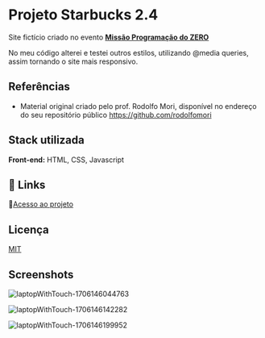

# Projeto Starbucks 2.4 

 Site fictício criado no evento [**Missão Programação do ZERO**](https://rodolfomori.com.br/missao-programador-do-zero-cv2/)
 
 No meu código alterei e testei outros estilos, utilizando @media queries, assim tornando o site mais responsivo.

 ## Referências
 
 - Material original criado pelo prof. Rodolfo Mori, disponível no endereço do seu repositório público https://github.com/rodolfomori
 
## Stack utilizada

**Front-end:** HTML, CSS, Javascript 

## 🔗 Links
:open_file_folder:[Acesso ao projeto](https://dalilassr.github.io/Starbucks-2.4/)


## Licença

[MIT](https://choosealicense.com/licenses/mit/)

## Screenshots

![laptopWithTouch-1706146044763](https://github.com/DalilaSSR/Starbucks-2.4/assets/141681671/5411f474-a596-4540-985f-fb2a50f0165b)

![laptopWithTouch-1706146142282](https://github.com/DalilaSSR/Starbucks-2.4/assets/141681671/5ff7d9f7-66aa-4338-a9bc-842fb061f077)

![laptopWithTouch-1706146199952](https://github.com/DalilaSSR/Starbucks-2.4/assets/141681671/dac89d3c-5da5-47fc-8a6b-9e127cf36ef3)
